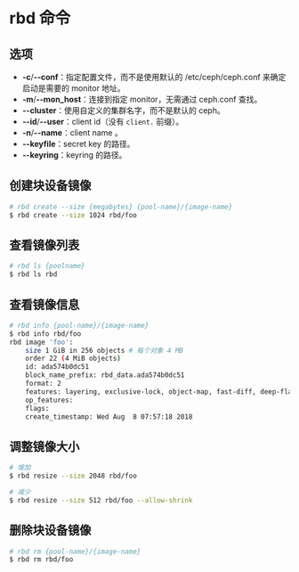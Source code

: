# rbd 命令

## 选项

* **-c**/**--conf**：指定配置文件，而不是使用默认的 /etc/ceph/ceph.conf 来确定启动是需要的 monitor 地址。
* **-m**/**--mon_host**：连接到指定 monitor，无需通过 ceph.conf 查找。
* **--cluster**：使用自定义的集群名字，而不是默认的 ceph。
* **--id**/**--user**：client id（没有 `client.` 前缀）。
* **-n**/**--name**：client name 。
* **--keyfile**：secret key 的路径。
* **--keyring**：keyring 的路径。

## 创建块设备镜像

```sh
# rbd create --size {megabytes} {pool-name}/{image-name}
$ rbd create --size 1024 rbd/foo
```

## 查看镜像列表

```sh
# rbd ls {poolname}
$ rbd ls rbd
```

## 查看镜像信息

```sh
# rbd info {pool-name}/{image-name}
$ rbd info rbd/foo
rbd image 'foo':
    size 1 GiB in 256 objects # 每个对象 4 MB
    order 22 (4 MiB objects)
    id: ada574b0dc51
    block_name_prefix: rbd_data.ada574b0dc51
    format: 2
    features: layering, exclusive-lock, object-map, fast-diff, deep-flatten
    op_features:
    flags:
    create_timestamp: Wed Aug  8 07:57:18 2018
```

## 调整镜像大小

```sh
# 增加
$ rbd resize --size 2048 rbd/foo

# 减少
$ rbd resize --size 512 rbd/foo --allow-shrink
```

## 删除块设备镜像

```sh
# rbd rm {pool-name}/{image-name}
$ rbd rm rbd/foo
```
